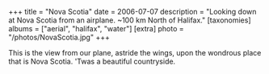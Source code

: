 +++
title = "Nova Scotia"
date = 2006-07-07
description = "Looking down at Nova Scotia from an airplane.  ~100 km North of Halifax."
[taxonomies]
albums = ["aerial", "halifax", "water"]
[extra]
photo = "/photos/NovaScotia.jpg"
+++

This is the view from our plane, astride the wings, upon the wondrous place that is Nova Scotia. 'Twas a beautiful countryside.
